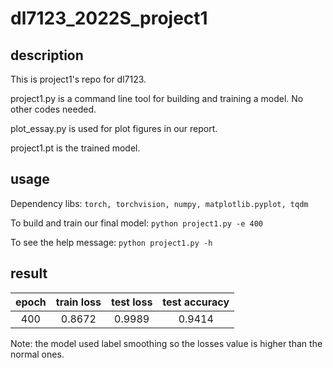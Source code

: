 # dl7123_2022S_project1
## description
This is project1's repo for dl7123.

project1.py is a command line tool for building and training a model. No other codes needed.

plot_essay.py is used for plot figures in our report.

project1.pt is the trained model.

## usage
Dependency libs: `torch, torchvision, numpy, matplotlib.pyplot, tqdm`

To build and train our final model: `python project1.py -e 400`

To see the help message: `python project1.py -h`

## result

|  epoch   | train loss  |  test loss   | test accuracy |
| :----:  | :----:  |  :----:  | :----:  |
| 400  |0.8672| 0.9989  | 0.9414 |

Note: the model used label smoothing so the losses value is higher than the normal ones.
